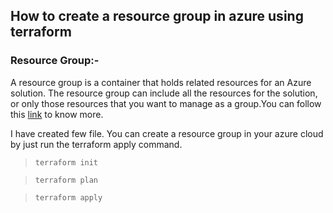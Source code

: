 ## How to create a resource group in azure using terraform

### Resource Group:-

A resource group is a container that holds related resources for an Azure solution. The resource group can include all the resources for the solution, or only those resources that you want to manage as a group.You can follow this <a href="https://learn.microsoft.com/en-us/azure/azure-resource-manager/management/manage-resource-groups-portal" target="_blank">link</a> to know more.

I have created few file. You can create a resource group in your azure cloud by just run the terraform apply command.

> ```terraform init ```

> ```terraform plan```

> ```terraform apply```